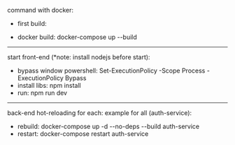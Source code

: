 command with docker:
* first build:
- docker build: docker-compose up --build

------------------------------

start front-end (*note: install nodejs before start):
- bypass window powershell: Set-ExecutionPolicy -Scope Process -ExecutionPolicy Bypass
- install libs: npm install
- run: npm run dev

------------------------------

back-end hot-reloading for each:
example for all (auth-service):
- rebuild: docker-compose up -d --no-deps --build auth-service
- restart: docker-compose restart auth-service